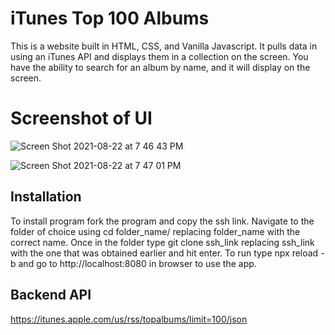# iTunes Top 100 Albums

This is a website built in HTML, CSS, and Vanilla Javascript. It pulls data in using an iTunes API and displays them in a collection on the screen. You have the ability to search for an album by name, and it will display on the screen.

# Screenshot of UI

![Screen Shot 2021-08-22 at 7 46 43 PM](https://user-images.githubusercontent.com/51758491/130374286-97d8d75f-7167-4dbc-96f7-87f9e7d966f6.png)

![Screen Shot 2021-08-22 at 7 47 01 PM](https://user-images.githubusercontent.com/51758491/130374294-d2a4f6e1-391a-42bf-845e-0fd87f809aa5.png)

## Installation

To install program fork the program and copy the ssh link. Navigate to the folder of choice using cd folder_name/ replacing folder_name with the correct name. Once in the folder type git clone ssh_link replacing ssh_link with the one that was obtained earlier and hit enter. To run type npx reload -b and go to http://localhost:8080 in browser to use the app.

## Backend API

https://itunes.apple.com/us/rss/topalbums/limit=100/json
